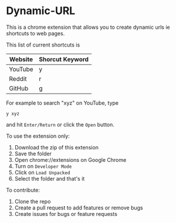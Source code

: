 # Dynamic-URL

This is a chrome extension that allows you to create dynamic urls ie shortcuts to web pages.

This list of current shortcuts is

| Website | Shorcut Keyword |
| ------- | --------------- |
| YouTube | y               |
| Reddit  | r               |
| GitHub  | g               |

For example to search "xyz" on YouTube, type

`y xyz`

and hit `Enter/Return` or click the `Open` button.

To use the extension only:

1. Download the zip of this extension
2. Save the folder
3. Open chrome://extensions on Google Chrome
4. Turn on `Developer Mode`
5. Click on `Load Unpacked`
6. Select the folder and that's it

To contribute:

1. Clone the repo
2. Create a pull request to add features or remove bugs
3. Create issues for bugs or feature requests
